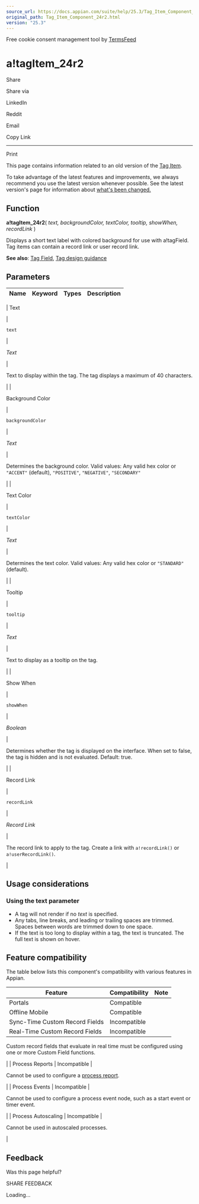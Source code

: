 ```yaml
---
source_url: https://docs.appian.com/suite/help/25.3/Tag_Item_Component_24r2.html
original_path: Tag_Item_Component_24r2.html
version: "25.3"
---
```


Free cookie consent management tool by [TermsFeed](https://www.termsfeed.com/)

# a!tagItem\_24r2

Share

Share via

LinkedIn

Reddit

Email

Copy Link

* * *

Print

This page contains information related to an old version of the [Tag Item](/suite/help/25.3/Tag_Item_Component.html).

To take advantage of the latest features and improvements, we always recommend you use the latest version whenever possible. See the latest version's page for information about [what's been changed.](/suite/help/25.3/Tag_Item_Component.html#Old_Version)

## Function

**a!tagItem\_24r2**( _text, backgroundColor, textColor, tooltip, showWhen, recordLink_ )

Displays a short text label with colored background for use with a!tagField. Tag items can contain a record link or user record link.

**See also**: [Tag Field](Tag_Component.html), [Tag design guidance](sail/ux-tags.html)

## Parameters

| Name | Keyword | Types | Description |
| --- | --- | --- | --- |
|
Text

 |

`text`

 |

_Text_

 |

Text to display within the tag. The tag displays a maximum of 40 characters.

 |
|

Background Color

 |

`backgroundColor`

 |

_Text_

 |

Determines the background color. Valid values: Any valid hex color or `"ACCENT"` (default), `"POSITIVE"`, `"NEGATIVE"`, `"SECONDARY"`

 |
|

Text Color

 |

`textColor`

 |

_Text_

 |

Determines the text color. Valid values: Any valid hex color or `"STANDARD"` (default).

 |
|

Tooltip

 |

`tooltip`

 |

_Text_

 |

Text to display as a tooltip on the tag.

 |
|

Show When

 |

`showWhen`

 |

_Boolean_

 |

Determines whether the tag is displayed on the interface. When set to false, the tag is hidden and is not evaluated. Default: true.

 |
|

Record Link

 |

`recordLink`

 |

_Record Link_

 |

The record link to apply to the tag. Create a link with `a!recordLink()` or `a!userRecordLink()`.

 |

## Usage considerations

### Using the text parameter

-   A tag will not render if no _text_ is specified.
-   Any tabs, line breaks, and leading or trailing spaces are trimmed. Spaces between words are trimmed down to one space.
-   If the text is too long to display within a tag, the text is truncated. The full text is shown on hover.

## Feature compatibility

The table below lists this component's compatibility with various features in Appian.

| Feature | Compatibility | Note |
| --- | --- | --- |
| Portals | Compatible |  |
| Offline Mobile | Compatible |  |
| Sync-Time Custom Record Fields | Incompatible |  |
| Real-Time Custom Record Fields | Incompatible |
Custom record fields that evaluate in real time must be configured using one or more Custom Field functions.

 |
| Process Reports | Incompatible |

Cannot be used to configure a [process report](Process_Reports.html).

 |
| Process Events | Incompatible |

Cannot be used to configure a process event node, such as a start event or timer event.

 |
| Process Autoscaling | Incompatible |

Cannot be used in autoscaled processes.

 |

## Feedback

Was this page helpful?

SHARE FEEDBACK

Loading...